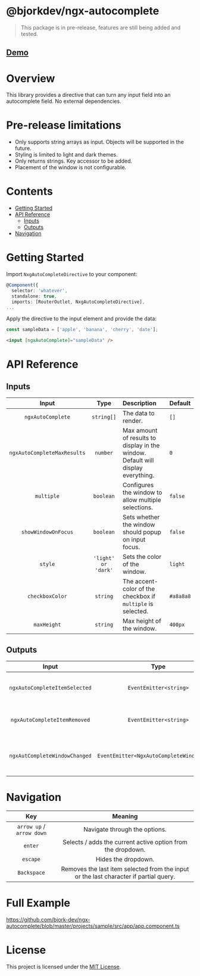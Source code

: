 # @bjorkdev/ngx-autocomplete

> This package is in pre-release, features are still being added and tested.

## [Demo](https://bjorkdev.github.io/ngx-autocomplete)

# Overview
This library provides a directive that can turn any input field into an autocomplete field. No external dependencies.

# Pre-release limitations
- Only supports string arrays as input. Objects will be supported in the future.
- Styling is limited to light and dark themes.
- Only returns strings. Key accessor to be added.
- Placement of the window is not configurable.

# Contents

- [Getting Started](#getting-started)
- [API Reference](#api-reference)
  - [Inputs](#inputs)
  - [Outputs](#outputs)
- [Navigation](#navigation)

# Getting Started

Import `NxgAutoCompleteDirective` to your component:

```ts
@Component({
  selector: 'whatever',
  standalone: true,
  imports: [RouterOutlet, NxgAutoCompleteDirective],
...
```

Apply the directive to the input element and provide the data:

```ts
const sampleData = ['apple', 'banana', 'cherry', 'date'];
```
```html
<input [ngxAutoComplete]="sampleData" />
```


# API Reference

## Inputs

|       Input        |        Type         | Description                                                                      | Default   |
| :----------------: |:-------------------:|:---------------------------------------------------------------------------------|:----------|
|        `ngxAutoComplete`        |     `string[]`      | The data to render.                                                              | `[]`      |
|       `ngxAutoCompleteMaxResults`       |      `number`       | Max amount of results to display in the window. Default will display everything. | `0`       |
|   `multiple`    |      `boolean`      | Configures the window to allow multiple selections.                              | `false`   |
|     `showWindowOnFocus`      |      `boolean`      | Sets whether the window should popup on input focus.                             | `false`   |
| `style` | `'light' or 'dark'` | Sets the color of the window.                                                    | `light`   |
| `checkboxColor` |      `string`       | The accent-color of the checkbox if `multiple` is selected.                      | `#a8a8a8` |
|   `maxHeight`   |      `string`       | Max height of the window.                                                        | `400px`   |

## Outputs

|         Input         |          Type          | Description                                  |
| :-------------------: | :--------------------: |:---------------------------------------------|
| `ngxAutoCompleteItemSelected` | `EventEmitter<string>` | Emitted when an item is selected.            |
| `ngxAutoCompleteItemRemoved` | `EventEmitter<string>` | Emitted when an item is unselected.          |
| `ngxAutCompleteWindowChanged` | `EventEmitter<NgxAutoCompleteWindowEvent>` | Emitted when the window is opened or closed. |


# Navigation

|            Key            |                                        Meaning                                        |
|:-------------------------:|:-------------------------------------------------------------------------------------:|
| `arrow up` / `arrow down` |                             Navigate through the options.                             |
|          `enter`          |              Selects / adds the current active option from the dropdown.              |
|         `escape`          |                                  Hides the dropdown.                                  |
|        `Backspace`        | Removes the last item selected from the input or the last character if partial query. |


# Full Example
https://github.com/bjork-dev/ngx-autocomplete/blob/master/projects/sample/src/app/app.component.ts

# License

This project is licensed under the [MIT License](https://github.com/bjork-dev/ngx-autocomplete/blob/master/LICENSE).
